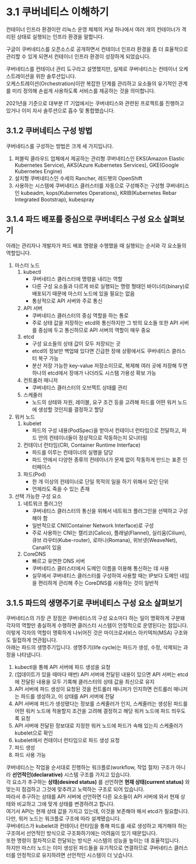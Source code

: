 # 3.1 쿠버네티스 이해하기

컨테이너 인프라 환경이란 리눅스 운영 체제의 커널 하나에서 여러 개의 컨테이너가 격리된 상태로 실행되는 인프라 환경을 말합니다.

구글이 쿠버네티스를 오픈소스로 공개하면서 컨테이너 인프라 환경을 좀 더 효율적으로 관리할 수 있게 되면서 컨테이너 인프라 환경이 성장하게 되었습니다.

쿠버네티스를 컨테이너 관리 도구라고 설명했지만, 실제로 쿠버네티스는 컨테이너 오케스트레이션을 위한 솔루션입니다.  
오케스트레이션(Orchestration)이란 복잡한 단계를 관리하고 요소들의 유기적인 관계를 미리 정의해 손쉽게 사용하도록 서비스를 제공하는 것을 의미합니다.

2021년을 기준으로 대부분 IT 기업에서는 쿠버네티스와 관련된 프로젝트를 진행하고 있거나 이미 자사 솔루션으로 흡수 및 통합했습니다.

## 3.1.2 쿠버네티스 구성 방법

쿠버네티스를 구성하는 방법은 크게 세 가지입니다.

1. 퍼블릭 클라우드 업체에서 제공하는 관리형 쿠버네티스인 EKS(Amazon Elastic Kubernetes Service), AKS(Azure Kubernetes Services), GKE(Google Kubernetes Engine)
2. 설치형 쿠버네티스인 수세의 Rancher, 레드햇의 OpenShift
3. 사용하는 시스템에 쿠버네티스 클러스터를 자동으로 구성해주는 구성형 쿠버네티스인 kubeadm, kops(Kubernetes Operations), KRIB(Kubernetes Rebar Integrated Bootstrap), kubespray

## 3.1.4 파드 배포를 중심으로 쿠버네티스 구성 요소 살펴보기

아래는 관리자나 개발자가 파드 배포 명령을 수행했을 때 실행되는 순서와 각 요소들의 역할입니다.

1. 마스터 노드
   1. kubectl
      - 쿠버네티스 클러스터에 명령을 내리는 역할
      - 다른 구성 요소들과 다르게 바로 실행되는 명령 형태인 바이너리(binary)로 배포되기 때문에 마스터 노드에 있을 필요는 없음
      - 통상적으로 API 서버와 주로 통신
   2. API 서버
      - 쿠버네티스 클러스터의 중심 역할을 하는 통로
      - 주로 상태 값을 저장하는 etcd와 통신하지만 그 밖의 요소들 또한 API 서버를 중심에 두고 통신하므로 API 서버의 역할이 매우 중요
   3. etcd
      - 구성 요소들의 상태 값이 모두 저장되는 곳
      - etcd의 정보만 백업돼 있다면 긴급한 장애 상황에서도 쿠버네티스 클러스터 복구 가능
      - 분산 저장 가능한 key-value 저장소이므로, 복제해 여러 곳에 저장해 두면 하나의 etcd에서 장애가 나더라도 시스템 가용성 확보 가능
   4. 컨트롤러 매니저
      - 쿠버네티스 클러스터의 오브젝트 상태를 관리
   5. 스케줄러
      - 노드의 상태와 자원, 레이블, 요구 조건 등을 고려해 파드를 어떤 워커 노드에 생성할 것인지를 결정하고 할당
2. 워커 노드
   1. kubelet
      - 파드의 구성 내용(PodSpec)을 받아서 컨테이너 런타임으로 전달하고, 파드 안의 컨테이너들이 정상적으로 작동하는지 모니터링
   2. 컨테이너 런타임(CRI, Container Runtime Interface)
      - 파드를 이루는 컨테이너의 실행을 담당
      - 파드 안에서 다양한 종류의 컨테이너가 문제 없이 작동하게 만드는 표준 인터페이스
   3. 파드(Pod)
      - 한 개 이상의 컨테이너로 단일 목적의 일을 하기 위해서 모인 단위
      - 언제라도 죽을 수 있는 존재
3. 선택 가능한 구성 요소
   1. 네트워크 플러그인
      - 쿠버네티스 클러스터의 통신을 위해서 네트워크 플러그인을 선택하고 구성해야 함
      - 일반적으로 CNI(Container Network Interface)로 구성
      - 주로 사용하는 CNI는 캘리코(Calico), 플래널(Flannel), 실리움(Cilium), 큐브 라우터(Kube-router), 로마나(Romana), 위브넷(WeaveNet), Canal이
        있음
   2. CoreDNS
      - 빠르고 유연한 DNS 서버
      - 쿠버네티스 클러스터에서 도메인 이름을 이용해 통신하는 데 사용
      - 실무에서 쿠버네티스 클러스터를 구성하여 사용할 때는 IP보다 도메인 네임을 편리하게 관리해 주는 CoreDNS를 사용하는 것이 일반적

## 3.1.5 파드의 생명주기로 쿠버네티스 구성 요소 살펴보기

쿠버네티스의 가장 큰 장점은 쿠버네티스의 구성 요소마다 하는 일이 명확하게 구분돼 각자의 역할만 충실하게 수행하면 클러스터 시스템이 안정적으로 운영된다는 점입니다.  
이렇게 각자의 역할이 명확하게 나뉘어진 것은 마이크로서비스 아키텍처(MSA) 구조와도 밀접하게 연관됩니다.  
아래는 파드의 생명주기입니다. 생명주기(life cycle)는 파드가 생성, 수정, 삭제되는 과정을 나타냅니다.

1. kubectl을 통해 API 서버에 파드 생성을 요청
2. (업데이트가 있을 때마다 매번) API 서버에 전달된 내용이 있으면 API 서버는 etcd에 전달된 내용을 모두 기록해 클러스터의 상태 값을 최신으로 유지
3. API 서버에 파드 생성이 요청된 것을 컨트롤러 매니저가 인지하면 컨트롤러 매니저는 파드를 생성하고, 이 상태를 API 서버에 전달
4. API 서버에 파드가 생성됐다는 정보를 스케줄러가 인지, 스케줄러는 생성된 파드를 어떤 워커 노드에 적용할지 조건을 고려해 결정하고 해당 워커 노드에 파드 띄우도록 요청
5. API 서버에 전달된 정보대로 지정한 워커 노드에 파드가 속해 있는지 스케줄러가 kubelet으로 확인
6. kubelet에서 컨테이너 런타임으로 파드 생성 요청
7. 파드 생성
8. 파드 사용 가능

쿠버네티스는 작업을 순서대로 진행하는 워크플로(workflow, 작업 절차) 구조가 아니라 **선언적인(declarative)** 시스템 구조를 가지고 있습니다.  
각 요소가 추구하는 **상태(desired status)** 를 선언하면 **현재 상태(current status)** 와 맞는지 점검하고 그것에 맞추려고 노력하는 구조로 되어 있습니다.  
따라서 추구하는 상태를 API 서버에 선언하면 다른 요소들이 API 서버에 와서 현재 상태와 비교하고 그에 맞게 상태를 변경하려고 합니다.  
여기서 API는 현재 상태 값을 가지고 있는데, 이것을 보존해야 해서 etcd가 필요합니다.  
다만, 워커 노드는 워크플로 구조에 따라 설계됐습니다.  
쿠버네티스가 kubelet과 컨테이너 런타임을 통해 파드를 새로 생성하고 제거해야 하는 구조여서 선언적인 방식으로 구조화하기에는 어려움이 있기 때문입니다.  
또한 명령이 절차적으로 전달되는 방식은 시스템의 성능을 높이는 데 효율적입니다.  
하지만 마스터 노드는 이미 생성된 파드들을 유기적으로 연결하므로 쿠버네티스 클러스터를 안정적으로 유지하려면 선언적인 시스템이 더 낫습니다.
